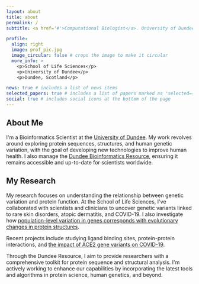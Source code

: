 ```yaml
---
layout: about
title: about
permalink: /
subtitle: <a href='#'>Computational Biologist</a>. University of Dundee. smacgowan@dundee.ac.uk

profile:
  align: right
  image: prof_pic.jpg
  image_circular: false # crops the image to make it circular
  more_info: >
    <p>School of Life Sciences</p>
    <p>University of Dundee</p>
    <p>Dundee, Scotland</p>

news: true # includes a list of news items
selected_papers: true # includes a list of papers marked as "selected={true}"
social: true # includes social icons at the bottom of the page
---
```


## About Me

I'm a Bioinformatics Scientist at the [University of Dundee](https://www.dundee.ac.uk/). My work revolves around exploring protein sequences, structures, and human genetic variation, with the goal of developing new technologies to improve human health. I also manage the [Dundee Bioinformatics Resource](https://www.compbio.dundee.ac.uk/drsasp.html), ensuring it remains accessible and up-to-date for scientists worldwide.

## My Research

My research focuses on understanding the relationship between genetic variation and protein function. At the School of Life Sciences, I've collaborated with scientists and clinicians to uncover genetic variants linked to rare skin disorders, atopic dermatitis, and COVID-19. I also investigate how [population-level variation in genes corresponds with evolutionary changes in protein structures](http://dx.doi.org/10.1038/s42003-024-06117-5).

Recent projects include studying ligand binding sites, protein-protein interactions, and [the impact of ACE2 gene variants on COVID-19](http://dx.doi.org/10.1371/journal.pcbi.1009922).

Through the Dundee Resource, I aim to provide researchers with a comprehensive toolkit for protein sequence and structural analysis. I'm actively working to enhance our capabilities by incorporating the latest tools and algorithms in protein science, human genetics, and beyond.
